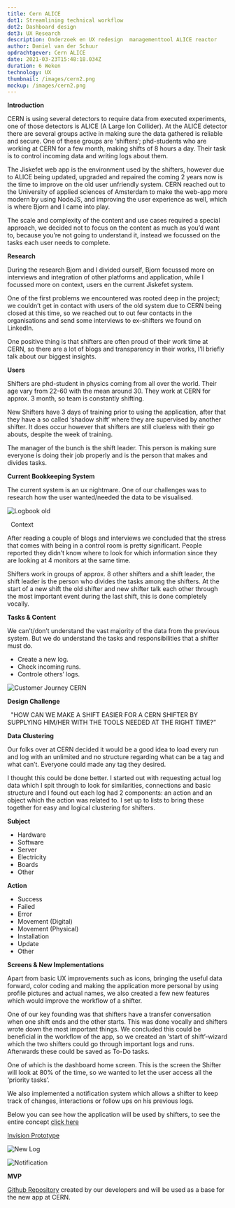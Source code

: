 ```yaml
---
title: Cern ALICE
dot1: Streamlining technical workflow
dot2: Dashboard design
dot3: UX Research
description: Onderzoek en UX redesign  managementtool ALICE reactor
author: Daniel van der Schuur
opdrachtgever: Cern ALICE
date: 2021-03-23T15:48:18.034Z
duration: 6 Weken
technology: UX
thumbnail: /images/cern2.png
mockup: /images/cern2.png
---
```

**Introduction**

CERN is using several detectors to require data from executed experiments, one of those detectors is ALICE (A Large Ion Collider). At the ALICE detector there are several groups active in making sure the data gathered is reliable and secure. One of these groups are ‘shifters’; phd-students who are working at CERN for a few month, making shifts of 8 hours a day. Their task is to control incoming data and writing logs about them. 

The Jiskefet web app is the environment used by the shifters, however due to ALICE being updated, upgraded and repaired the coming 2 years now is the time to improve on the old user unfriendly system. CERN reached out to the University of applied sciences of Amsterdam to make the web-app more modern by using NodeJS, and improving the user experience as well, which is where Bjorn and I came into play. 

The scale and complexity of the content and use cases required a special approach, we decided not to focus on the content as much as you’d want to, because you’re not going to understand it, instead we focussed on the tasks each user needs to complete. 

**Research**

During the research Bjorn and I divided ourself, Bjorn focussed more on interviews and integration of other platforms and application, while I focussed more on context, users en the current Jiskefet system.

One of the first problems we encountered was rooted deep in the project; we couldn’t get in contact with users of the old system due to CERN being closed at this time, so we reached out to out few contacts in the organisations and send some interviews to ex-shifters we found on LinkedIn.

One positive thing is that shifters are often proud of their work time at CERN, so there are a lot of blogs and transparency in their works, I’ll briefly talk about our biggest insights.

**Users**

Shifters are phd-student in physics coming from all over the world. Their age vary from 22-60 with the mean around 30. They work at CERN for approx. 3 month, so team is constantly shifting.

New Shifters have 3 days of training prior to using the application, after that they have a so called ‘shadow shift’ where they are supervised by another shifter. It does occur however that shifters are still clueless with their go abouts, despite the week of training.

The manager of the bunch is the shift leader. This person is making sure everyone is doing their job properly and is the person that makes and divides tasks.

**Current Bookkeeping System**

The current system is an ux nightmare. One of our challenges was to research how the user wanted/needed the data to be visualised.

![Logbook old](/images/logbook_old.png "Logbook old")

  Context

After reading a couple of blogs and interviews we concluded that the stress that comes with being in a control room is pretty significant. People reported they didn’t know where to look for which information since they are looking at 4 monitors at the same time.

Shifters work in groups of approx. 8 other shifters and a shift leader, the shift leader is the person who divides the tasks among the shifters. At the start of a new shift the old shifter and new shifter talk each other through the most important event during the last shift, this is done completely vocally.

**Tasks & Content**

We can’t/don’t understand the vast majority of the data from the previous system. But we do understand the tasks and responsibilities that a shifter must do.

* Create a new log.
* Check incoming runs.
* Controle others’ logs.

![Customer Journey CERN](/images/customerjourney_cern.png "Customer Journey CERN")

**Design Challenge**

  "HOW CAN WE MAKE A SHIFT EASIER FOR A CERN SHIFTER BY SUPPLYING HIM/HER WITH THE TOOLS NEEDED AT THE RIGHT TIME?”

**Data Clustering**

Our folks over at CERN decided it would be a good idea to load every run and log with an unlimited and no structure regarding what can be a tag and what can’t. Everyone could made any tag they desired.

I thought this could be done better. I started out with requesting actual log data which I spit through to look for similarities, connections and basic structure and I found out each log had 2 components: an action and an object which the action was related to. I set up to lists to bring these together for easy and logical clustering for shifters.

**Subject**

* Hardware
* Software
* Server
* Electricity
* Boards
* Other

**Action**

* Success
* Failed
* Error
* Movement (Digital)
* Movement (Physical)
* Installation
* Update
* Other

**Screens & New Implementations**

Apart from basic UX improvements such as icons, bringing the useful data forward, color coding and making the application more personal by using profile pictures and actual names, we also created a few new features which would improve the workflow of a shifter.

One of our key founding was that shifters have a transfer conversation when one shift ends and the other starts. This was done vocally and shifters wrote down the most important things. We concluded this could be beneficial in the workflow of the app, so we created an ‘start of shift’-wizard which the two shifters could go through important logs and runs. Afterwards these could be saved as To-Do tasks.

One of which is the dashboard home screen. This is the screen the Shifter will look at 80% of the time, so we wanted to let the user access all the ‘priority tasks’.

We also implemented a notification system which allows a shifter to keep track of changes, interactions or follow ups on his previous logs.

Below you can see how the application will be used by shifters, to see the entire concept [click here](https://invis.io/K4SP8RKVHFM#/370809877_Important_Shift_Previous)

[Invision Prototype](https://invis.io/K4SP8RKVHFM#/370809877_Important_Shift_Previous)

![New Log](/images/micro_interaction_createnewlog.gif "New Log")

![Notification](/images/notification.gif "Notification")

**MVP**

[Github Repository](https://github.com/dorusth/Jiskefet) created by our developers and will be used as a base for the new app at CERN.